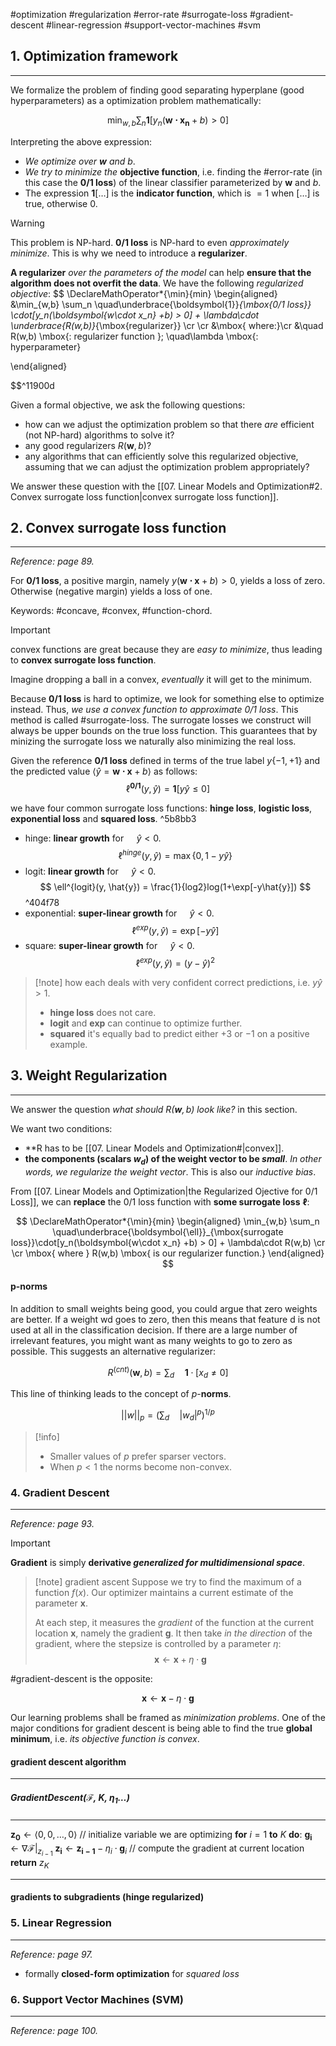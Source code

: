#optimization #regularization #error-rate #surrogate-loss #gradient-descent #linear-regression #support-vector-machines #svm


## 1. Optimization framework
---
We formalize the problem of finding good separating hyperplane (good hyperparameters) as a optimization problem mathematically:

$$
\DeclareMathOperator*{\min}{min}
\min_{w,b} \sum_n \boldsymbol{1}[y_n(\boldsymbol{w\cdot x_n} +b) > 0]
$$

Interpreting the above expression:
- *We optimize over $\boldsymbol{w}$ and $b$*.
- *We try to minimize the* **objective function**, i.e. finding the #error-rate  (in this case the **0/1 loss**) of the linear classifier parameterized by $\boldsymbol{w}$ and $b$.
- The expression $\boldsymbol{1}[\dots]$ is the **indicator function**, which is $=1$ when $[\dots]$ is true, otherwise 0.

>[!warning]
> This problem is NP-hard. **0/1 loss** is NP-hard to even *approximately minimize*. This is why we need to introduce a **regularizer**.


**A regularizer** *over the parameters of the model* can help **ensure that the algorithm does not overfit the data**. We have the following *regularized objective*: 
$$
\DeclareMathOperator*{\min}{min}
\begin{aligned}
&\min_{w,b} \sum_n \quad\underbrace{\boldsymbol{1}}_{\mbox{0/1 loss}}
\cdot[y_n(\boldsymbol{w\cdot x_n} +b) > 0] + 
\lambda\cdot \underbrace{R(w,b)}_{\mbox{regularizer}}
\cr
\cr
&\mbox{ where:}\cr
&\quad R(w,b) \mbox{: regularizer function }; \quad\lambda \mbox{: hyperparameter}

\end{aligned}

$$^11900d


Given a formal objective, we ask the following questions:
- how can we adjust the optimization problem so that there *are* efficient (not NP-hard) algorithms to solve it?
- any good regularizers $R(\boldsymbol{w}, b)$?
- any algorithms that can efficiently solve this regularized objective, assuming that we can adjust the optimization problem appropriately?

We answer these question with the [[07. Linear Models and Optimization#2. Convex surrogate loss function|convex surrogate loss function]].


## 2. Convex surrogate loss function
---
*Reference: page 89.*

For **0/1 loss**, a positive margin, namely $y(\boldsymbol{w\cdot x}+b) > 0$, yields a loss of zero. Otherwise (negative margin) yields a loss of one.

Keywords: #concave, #convex, #function-chord.

>[!important]
> convex functions are great because they are *easy to minimize*, thus leading to **convex surrogate loss function**.
> 
> Imagine dropping a ball in a convex, *eventually* it will get to the minimum.


Because **0/1 loss** is hard to optimize, we look for something else to optimize instead. Thus, *we use a convex function to approximate 0/1 loss*. This method is called #surrogate-loss. The surrogate losses we construct will always be upper bounds on the true loss function. This guarantees that by minizing the surrogate loss we naturally also minimizing the real loss.

Given the reference **0/1 loss** defined in terms of the true label $y\{-1, +1\}$ and the predicted value $\langle\hat{y} = \boldsymbol{w\cdot x} + b\rangle$ as follows:
$$
	\ell^{\boldsymbol{0/1}}(y, \hat{y}) = \boldsymbol{1}[y\hat{y} \leq 0]
$$

we have four common surrogate loss functions: **hinge loss**, **logistic loss**, **exponential loss** and **squared loss**. ^5b8bb3

- hinge: **linear growth** for $\quad\hat{y} < 0$.
$$
\DeclareMathOperator*{\max}{max}
\ell^{hinge}(y, \hat{y}) = \max\{0, 1-y\hat{y}\}
$$
- logit: **linear growth** for $\quad\hat{y} < 0$. 
$$
\ell^{logit}(y, \hat{y}) = \frac{1}{log2}log(1+\exp[-y\hat{y}])
$$
^404f78
- exponential: **super-linear growth** for $\quad\hat{y}<0$.
$$
\ell^{exp}(y, \hat{y}) = \exp[-y\hat{y}]
$$
- square: **super-linear growth** for $\quad\hat{y}<0$.
$$
\ell^{exp}(y, \hat{y}) = (y-\hat{y})^2
$$

>[!note] how each deals with very confident correct predictions, i.e. $y\hat{y}>1$.
> - **hinge loss** does not care.
> - **logit** and **exp** can continue to optimize further.
> - **squared** it's equally bad to predict either $+3$ or $-1$ on a positive example.


## 3. Weight Regularization
---
We answer the question *what should $R(\boldsymbol{w}, b)$ look like?*  in this section.

We want two conditions:
- **R has to be [[07. Linear Models and Optimization#|convex]].
- **the components (scalars $w_d$) of the weight vector to be *small***. *In other words, we regularize the weight vector*. This is also our *inductive bias*.

From [[07. Linear Models and Optimization|the Regularized Ojective for 0/1 Loss]], we can **replace** the 0/1 loss function with **some surrogate loss** $\boldsymbol{\ell}$:

$$
\DeclareMathOperator*{\min}{min}
\begin{aligned}
\min_{w,b} \sum_n \quad\underbrace{\boldsymbol{\ell}}_{\mbox{surrogate loss}}\cdot[y_n(\boldsymbol{w\cdot x_n} +b) > 0] + \lambda\cdot R(w,b) \cr
\cr
\mbox{ where } R(w,b) \mbox{ is our regularizer function.}
\end{aligned}
$$

#### p-norms
In addition to small weights being good, you could argue that zero weights are better. If a weight wd goes to zero, then this means that feature d is not used at all in the classification decision. If there are a large number of irrelevant features, you might want as many weights
to go to zero as possible. This suggests an alternative regularizer:

$$
R^{(cnt)} (\boldsymbol{w}, b)= \sum_d\quad\boldsymbol{1}\cdot[x_d \neq 0]
$$

This line of thinking leads to the concept of $p$-**norms**.

$$
||w||_p = \left(\sum_d\quad|w_d|^p\right)^{1/p}
$$

> [!info]
> - Smaller values of $p$ prefer sparser vectors.
> - When $p < 1$ the norms become non-convex.


### 4. Gradient Descent
---
*Reference: page 93.*

> [!important]
> **Gradient** is simply **derivative *generalized for multidimensional space***.


> [!note] gradient ascent
> Suppose we try to find the maximum of a function $f(x)$. Our optimizer maintains a current estimate of the parameter $\boldsymbol{x}$.
> 
> At each step, it measures the *gradient* of the function at the current location $\boldsymbol{x}$, namely the gradient $\boldsymbol{g}$. It then take *in the direction* of the gradient, where the stepsize is controlled by a parameter $\eta$:
> $$ \boldsymbol{x} \leftarrow \boldsymbol{x} + \eta\cdot \boldsymbol{g} $$


#gradient-descent is the opposite:

$$
\boldsymbol{x} \leftarrow \boldsymbol{x} - \eta\cdot \boldsymbol{g}
$$

Our learning problems shall be framed as *minimization problems*. One of the major conditions for gradient descent is being able to find the true **global minimum**, i.e. *its objective function is convex*.

#### gradient descent algorithm
---
##### GradientDescent($\mathcal{F}$, $K$, $\eta_1\dots$)
---
$\boldsymbol{z_{0}} \leftarrow \langle 0, 0, \dots, 0\rangle$                                  // initialize variable we are optimizing
**for** $i = 1$ **to** $K$  **do**:
	$\boldsymbol{g_{i}} \leftarrow \nabla\mathcal{F}|_{z_{i-1}}$
	$\boldsymbol{z_{i}} \leftarrow \boldsymbol{z_{i-1}} - \eta_{i}\cdot\boldsymbol{g}_i$                           // compute the gradient at current location
**return** $z_K$
<hr>


#### gradients to subgradients (hinge regularized)


### 5. Linear Regression
---
*Reference: page 97.*

- formally **closed-form optimization** for *squared loss*


### 6. Support Vector Machines (SVM)
---
*Reference: page 100.*
